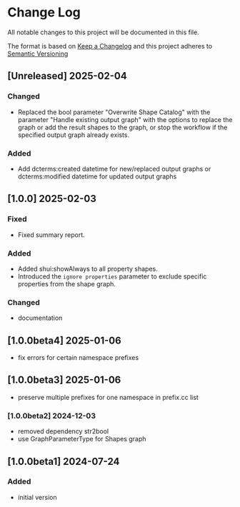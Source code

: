 # Change Log

All notable changes to this project will be documented in this file.

The format is based on [Keep a Changelog](http://keepachangelog.com/) and this project adheres to [Semantic Versioning](https://semver.org/)


## [Unreleased] 2025-02-04

### Changed

- Replaced the bool parameter "Overwrite Shape Catalog" with the parameter "Handle existing output graph" with the 
options to replace the graph or add the result shapes to the graph, or stop the workflow if the specified output graph 
already exists.

### Added

- Add dcterms:created datetime for new/replaced output graphs or dcterms:modified datetime for updated output graphs


## [1.0.0] 2025-02-03

### Fixed

- Fixed summary report.

### Added

- Added shui:showAlways to all property shapes.
- Introduced the `ignore properties` parameter to exclude specific properties from the shape graph.

### Changed

- documentation


## [1.0.0beta4] 2025-01-06

- fix errors for certain namespace prefixes 


## [1.0.0beta3] 2025-01-06

- preserve multiple prefixes for one namespace in prefix.cc list


### [1.0.0beta2] 2024-12-03

- removed dependency str2bool
- use GraphParameterType for Shapes graph 


## [1.0.0beta1] 2024-07-24

### Added

- initial version

